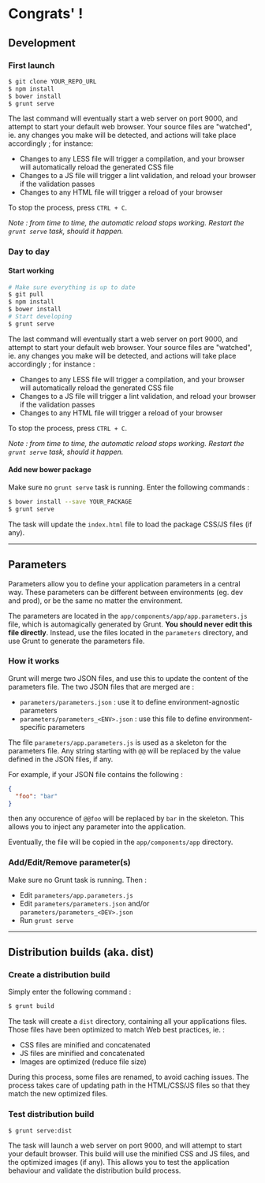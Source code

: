 # Congrats' ! #

## Development ##

### First launch ###

```bash
$ git clone YOUR_REPO_URL
$ npm install
$ bower install
$ grunt serve
```

The last command will eventually start a web server on port 9000, and attempt to start your default
web browser. Your source files are "watched", ie. any changes you make will be detected, and actions
will take place accordingly ; for instance:

- Changes to any LESS file will trigger a compilation, and your browser will automatically
  reload the generated CSS file
- Changes to a JS file will trigger a lint validation, and reload your browser if the validation passes
- Changes to any HTML file will trigger a reload of your browser

To stop the process, press `CTRL + C`.

*Note : from time to time, the automatic reload stops working. Restart the `grunt serve` task, should it happen.*


### Day to day ###
#### Start working ####
```bash
# Make sure everything is up to date
$ git pull
$ npm install
$ bower install
# Start developing
$ grunt serve
```

The last command will eventually start a web server on port 9000, and attempt to start your default
web browser. Your source files are "watched", ie. any changes you make will be detected, and actions
will take place accordingly ; for instance :

- Changes to any LESS file will trigger a compilation, and your browser will automatically
  reload the generated CSS file
- Changes to a JS file will trigger a lint validation, and reload your browser if the validation passes
- Changes to any HTML file will trigger a reload of your browser

To stop the process, press `CTRL + C`.

*Note : from time to time, the automatic reload stops working. Restart the `grunt serve` task, should it happen.*

#### Add new bower package ####

Make sure no `grunt serve` task is running. Enter the following commands :

```bash
$ bower install --save YOUR_PACKAGE
$ grunt serve
```

The task will update the `index.html` file to load the package CSS/JS files (if any).


----------------------------

## Parameters ##

Parameters allow you to define your application parameters in a central way. These parameters
can be different between environments (eg. dev and prod), or be the same no matter the environment.

The parameters are located in the `app/components/app/app.parameters.js` file,
which  is automagically generated by Grunt.
**You should never edit this file directly**.
Instead, use the files located in the `parameters` directory, and use Grunt to generate the parameters file.

### How it works ###
Grunt will merge two JSON files, and use this to update the content of the parameters file.
The two JSON files that are merged are :
- `parameters/parameters.json` : use it to define environment-agnostic parameters
- `parameters/parameters_<ENV>.json` : use this file to define environment-specific parameters

The file `parameters/app.parameters.js` is used as a skeleton for the parameters file.
Any string starting with `@@` will be replaced by the value defined in the JSON files, if any.

For example, if your JSON file contains the following :

```json
{
  "foo": "bar"
}
```

then any occurence of `@@foo` will be replaced by `bar` in the skeleton. This allows you to inject any parameter into the
application.

Eventually, the file will be copied in the `app/components/app` directory.


### Add/Edit/Remove parameter(s) ###

Make sure no Grunt task is running. Then :

- Edit `parameters/app.parameters.js`
- Edit `parameters/parameters.json` and/or `parameters/parameters_<DEV>.json`
- Run `grunt serve`

----------------------------

## Distribution builds (aka. dist) ##

### Create a distribution build ###

Simply enter the following command :

```bash
$ grunt build
```

The task will create a `dist` directory, containing all your applications files.
Those files have been optimized to match Web best practices, ie. :

- CSS files are minified and concatenated
- JS files are minified and concatenated
- Images are optimized (reduce file size)

During this process, some files are renamed, to avoid caching issues. The process takes care of
updating path in the HTML/CSS/JS files so that they match the new optimized files.

### Test distribution build ###

```bash
$ grunt serve:dist
```

The task will launch a web server on port 9000, and will attempt to start your default browser.
This build will use the minified CSS and JS files, and the optimized images (if any). This allows
you to test the application behaviour and validate the distribution build process.


